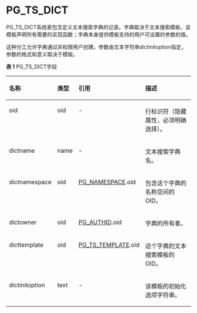 # PG\_TS\_DICT<a name="ZH-CN_TOPIC_0242385852"></a>

PG\_TS\_DICT系统表包含定义文本搜索字典的记录。字典取决于文本搜索模板，该模板声明所有需要的实现函数；字典本身提供模板支持的用户可设置的参数的值。

这种分工允许字典通过非权限用户创建。参数由文本字符串dictinitoption指定，参数的格式和意义取决于模板。

**表 1**  PG\_TS\_DICT字段

<a name="zh-cn_topic_0237122324_zh-cn_topic_0059779137_t5f48e06bf761490c80af5670e8a26873"></a>
<table><thead align="left"><tr id="zh-cn_topic_0237122324_zh-cn_topic_0059779137_r81151b0eeacc4c88bc783a0445a11045"><th class="cellrowborder" valign="top" width="25.000000000000007%" id="mcps1.2.5.1.1"><p id="zh-cn_topic_0237122324_zh-cn_topic_0059779137_a073d666eb1d7486b84251359d1f52865"><a name="zh-cn_topic_0237122324_zh-cn_topic_0059779137_a073d666eb1d7486b84251359d1f52865"></a><a name="zh-cn_topic_0237122324_zh-cn_topic_0059779137_a073d666eb1d7486b84251359d1f52865"></a>名称</p>
</th>
<th class="cellrowborder" valign="top" width="9.590000000000002%" id="mcps1.2.5.1.2"><p id="zh-cn_topic_0237122324_zh-cn_topic_0059779137_a3479b0a452954bffb0d6c029185b9292"><a name="zh-cn_topic_0237122324_zh-cn_topic_0059779137_a3479b0a452954bffb0d6c029185b9292"></a><a name="zh-cn_topic_0237122324_zh-cn_topic_0059779137_a3479b0a452954bffb0d6c029185b9292"></a>类型</p>
</th>
<th class="cellrowborder" valign="top" width="31.010000000000005%" id="mcps1.2.5.1.3"><p id="zh-cn_topic_0237122324_zh-cn_topic_0059779137_a089b5c5bc1cc4e65ba6a383b6f8b0d95"><a name="zh-cn_topic_0237122324_zh-cn_topic_0059779137_a089b5c5bc1cc4e65ba6a383b6f8b0d95"></a><a name="zh-cn_topic_0237122324_zh-cn_topic_0059779137_a089b5c5bc1cc4e65ba6a383b6f8b0d95"></a>引用</p>
</th>
<th class="cellrowborder" valign="top" width="34.400000000000006%" id="mcps1.2.5.1.4"><p id="zh-cn_topic_0237122324_zh-cn_topic_0059779137_a9d06a2cf4c1d45dd993bada298467bba"><a name="zh-cn_topic_0237122324_zh-cn_topic_0059779137_a9d06a2cf4c1d45dd993bada298467bba"></a><a name="zh-cn_topic_0237122324_zh-cn_topic_0059779137_a9d06a2cf4c1d45dd993bada298467bba"></a>描述</p>
</th>
</tr>
</thead>
<tbody><tr id="zh-cn_topic_0237122324_zh-cn_topic_0059779137_rff63e5e4abf5472ca59dd39659d9fb4d"><td class="cellrowborder" valign="top" width="25.000000000000007%" headers="mcps1.2.5.1.1 "><p id="zh-cn_topic_0237122324_zh-cn_topic_0059779137_a949f9b88fe3b45068470c6873aafcb19"><a name="zh-cn_topic_0237122324_zh-cn_topic_0059779137_a949f9b88fe3b45068470c6873aafcb19"></a><a name="zh-cn_topic_0237122324_zh-cn_topic_0059779137_a949f9b88fe3b45068470c6873aafcb19"></a>oid</p>
</td>
<td class="cellrowborder" valign="top" width="9.590000000000002%" headers="mcps1.2.5.1.2 "><p id="zh-cn_topic_0237122324_zh-cn_topic_0059779137_ace410bbc8e274764a0b213aac1ad03d8"><a name="zh-cn_topic_0237122324_zh-cn_topic_0059779137_ace410bbc8e274764a0b213aac1ad03d8"></a><a name="zh-cn_topic_0237122324_zh-cn_topic_0059779137_ace410bbc8e274764a0b213aac1ad03d8"></a>oid</p>
</td>
<td class="cellrowborder" valign="top" width="31.010000000000005%" headers="mcps1.2.5.1.3 "><p id="zh-cn_topic_0237122324_zh-cn_topic_0059779137_ae77c5c2438c04d4cba49ac9efa6ce1eb"><a name="zh-cn_topic_0237122324_zh-cn_topic_0059779137_ae77c5c2438c04d4cba49ac9efa6ce1eb"></a><a name="zh-cn_topic_0237122324_zh-cn_topic_0059779137_ae77c5c2438c04d4cba49ac9efa6ce1eb"></a>-</p>
</td>
<td class="cellrowborder" valign="top" width="34.400000000000006%" headers="mcps1.2.5.1.4 "><p id="zh-cn_topic_0237122324_zh-cn_topic_0059779137_a87b3bd40f5ff41d8b6ad801f668bfeaa"><a name="zh-cn_topic_0237122324_zh-cn_topic_0059779137_a87b3bd40f5ff41d8b6ad801f668bfeaa"></a><a name="zh-cn_topic_0237122324_zh-cn_topic_0059779137_a87b3bd40f5ff41d8b6ad801f668bfeaa"></a>行标识符（隐藏属性，必须明确选择）。</p>
</td>
</tr>
<tr id="zh-cn_topic_0237122324_zh-cn_topic_0059779137_r3c9020cde8084871ae5b2156cb00a01a"><td class="cellrowborder" valign="top" width="25.000000000000007%" headers="mcps1.2.5.1.1 "><p id="zh-cn_topic_0237122324_zh-cn_topic_0059779137_aa565fe4cd537488aacc673cb6a261af6"><a name="zh-cn_topic_0237122324_zh-cn_topic_0059779137_aa565fe4cd537488aacc673cb6a261af6"></a><a name="zh-cn_topic_0237122324_zh-cn_topic_0059779137_aa565fe4cd537488aacc673cb6a261af6"></a>dictname</p>
</td>
<td class="cellrowborder" valign="top" width="9.590000000000002%" headers="mcps1.2.5.1.2 "><p id="zh-cn_topic_0237122324_zh-cn_topic_0059779137_a4f1fbec574c9489e9bab67d1ac1bca7f"><a name="zh-cn_topic_0237122324_zh-cn_topic_0059779137_a4f1fbec574c9489e9bab67d1ac1bca7f"></a><a name="zh-cn_topic_0237122324_zh-cn_topic_0059779137_a4f1fbec574c9489e9bab67d1ac1bca7f"></a>name</p>
</td>
<td class="cellrowborder" valign="top" width="31.010000000000005%" headers="mcps1.2.5.1.3 "><p id="zh-cn_topic_0237122324_zh-cn_topic_0059779137_a972e4b75cb434d7bb085d99d1e35e3d5"><a name="zh-cn_topic_0237122324_zh-cn_topic_0059779137_a972e4b75cb434d7bb085d99d1e35e3d5"></a><a name="zh-cn_topic_0237122324_zh-cn_topic_0059779137_a972e4b75cb434d7bb085d99d1e35e3d5"></a>-</p>
</td>
<td class="cellrowborder" valign="top" width="34.400000000000006%" headers="mcps1.2.5.1.4 "><p id="zh-cn_topic_0237122324_zh-cn_topic_0059779137_ad8158cb271844b878b043b5a8266f697"><a name="zh-cn_topic_0237122324_zh-cn_topic_0059779137_ad8158cb271844b878b043b5a8266f697"></a><a name="zh-cn_topic_0237122324_zh-cn_topic_0059779137_ad8158cb271844b878b043b5a8266f697"></a>文本搜索字典名。</p>
</td>
</tr>
<tr id="zh-cn_topic_0237122324_zh-cn_topic_0059779137_r1dc641f52e57474da5463d87752ebe60"><td class="cellrowborder" valign="top" width="25.000000000000007%" headers="mcps1.2.5.1.1 "><p id="zh-cn_topic_0237122324_zh-cn_topic_0059779137_addad47ac9c3d42598bb70650634d9a78"><a name="zh-cn_topic_0237122324_zh-cn_topic_0059779137_addad47ac9c3d42598bb70650634d9a78"></a><a name="zh-cn_topic_0237122324_zh-cn_topic_0059779137_addad47ac9c3d42598bb70650634d9a78"></a>dictnamespace</p>
</td>
<td class="cellrowborder" valign="top" width="9.590000000000002%" headers="mcps1.2.5.1.2 "><p id="zh-cn_topic_0237122324_zh-cn_topic_0059779137_aff4e74040bd643f5913032be44b53607"><a name="zh-cn_topic_0237122324_zh-cn_topic_0059779137_aff4e74040bd643f5913032be44b53607"></a><a name="zh-cn_topic_0237122324_zh-cn_topic_0059779137_aff4e74040bd643f5913032be44b53607"></a>oid</p>
</td>
<td class="cellrowborder" valign="top" width="31.010000000000005%" headers="mcps1.2.5.1.3 "><p id="zh-cn_topic_0237122324_zh-cn_topic_0059779137_ae53cd323dd2a450d9f8494d2b432adb5"><a name="zh-cn_topic_0237122324_zh-cn_topic_0059779137_ae53cd323dd2a450d9f8494d2b432adb5"></a><a name="zh-cn_topic_0237122324_zh-cn_topic_0059779137_ae53cd323dd2a450d9f8494d2b432adb5"></a><a href="PG_NAMESPACE.md#ZH-CN_TOPIC_0242385828">PG_NAMESPACE</a>.oid</p>
</td>
<td class="cellrowborder" valign="top" width="34.400000000000006%" headers="mcps1.2.5.1.4 "><p id="zh-cn_topic_0237122324_zh-cn_topic_0059779137_a1e8e7dffef6946559fb83a81464c5cde"><a name="zh-cn_topic_0237122324_zh-cn_topic_0059779137_a1e8e7dffef6946559fb83a81464c5cde"></a><a name="zh-cn_topic_0237122324_zh-cn_topic_0059779137_a1e8e7dffef6946559fb83a81464c5cde"></a>包含这个字典的名称空间的OID。</p>
</td>
</tr>
<tr id="zh-cn_topic_0237122324_zh-cn_topic_0059779137_rd32a57dc5605475da409495612ebf9af"><td class="cellrowborder" valign="top" width="25.000000000000007%" headers="mcps1.2.5.1.1 "><p id="zh-cn_topic_0237122324_zh-cn_topic_0059779137_a7cea14d6b6754c8090ec99561ef916f8"><a name="zh-cn_topic_0237122324_zh-cn_topic_0059779137_a7cea14d6b6754c8090ec99561ef916f8"></a><a name="zh-cn_topic_0237122324_zh-cn_topic_0059779137_a7cea14d6b6754c8090ec99561ef916f8"></a>dictowner</p>
</td>
<td class="cellrowborder" valign="top" width="9.590000000000002%" headers="mcps1.2.5.1.2 "><p id="zh-cn_topic_0237122324_zh-cn_topic_0059779137_a12a9c931265648049cdd576751cbcbdc"><a name="zh-cn_topic_0237122324_zh-cn_topic_0059779137_a12a9c931265648049cdd576751cbcbdc"></a><a name="zh-cn_topic_0237122324_zh-cn_topic_0059779137_a12a9c931265648049cdd576751cbcbdc"></a>oid</p>
</td>
<td class="cellrowborder" valign="top" width="31.010000000000005%" headers="mcps1.2.5.1.3 "><p id="zh-cn_topic_0237122324_zh-cn_topic_0059779137_ae7e64cc1b3fb4f42b1ec60b7d978063f"><a name="zh-cn_topic_0237122324_zh-cn_topic_0059779137_ae7e64cc1b3fb4f42b1ec60b7d978063f"></a><a name="zh-cn_topic_0237122324_zh-cn_topic_0059779137_ae7e64cc1b3fb4f42b1ec60b7d978063f"></a><a href="PG_AUTHID.md">PG_AUTHID</a>.oid</p>
</td>
<td class="cellrowborder" valign="top" width="34.400000000000006%" headers="mcps1.2.5.1.4 "><p id="zh-cn_topic_0237122324_zh-cn_topic_0059779137_af0efdae25ca8498d906ce6340e878752"><a name="zh-cn_topic_0237122324_zh-cn_topic_0059779137_af0efdae25ca8498d906ce6340e878752"></a><a name="zh-cn_topic_0237122324_zh-cn_topic_0059779137_af0efdae25ca8498d906ce6340e878752"></a>字典的所有者。</p>
</td>
</tr>
<tr id="zh-cn_topic_0237122324_zh-cn_topic_0059779137_rcf0ea96019da4295bfaed83cffed0f37"><td class="cellrowborder" valign="top" width="25.000000000000007%" headers="mcps1.2.5.1.1 "><p id="zh-cn_topic_0237122324_zh-cn_topic_0059779137_ab4ef3cb7a68d40eb8eda240aec8d7e21"><a name="zh-cn_topic_0237122324_zh-cn_topic_0059779137_ab4ef3cb7a68d40eb8eda240aec8d7e21"></a><a name="zh-cn_topic_0237122324_zh-cn_topic_0059779137_ab4ef3cb7a68d40eb8eda240aec8d7e21"></a>dicttemplate</p>
</td>
<td class="cellrowborder" valign="top" width="9.590000000000002%" headers="mcps1.2.5.1.2 "><p id="zh-cn_topic_0237122324_zh-cn_topic_0059779137_a52c0690d49d245fba2b7f9bf0de2eb58"><a name="zh-cn_topic_0237122324_zh-cn_topic_0059779137_a52c0690d49d245fba2b7f9bf0de2eb58"></a><a name="zh-cn_topic_0237122324_zh-cn_topic_0059779137_a52c0690d49d245fba2b7f9bf0de2eb58"></a>oid</p>
</td>
<td class="cellrowborder" valign="top" width="31.010000000000005%" headers="mcps1.2.5.1.3 "><p id="zh-cn_topic_0237122324_zh-cn_topic_0059779137_a0883ac0e6ed44d67b7efa74c3ece53c2"><a name="zh-cn_topic_0237122324_zh-cn_topic_0059779137_a0883ac0e6ed44d67b7efa74c3ece53c2"></a><a name="zh-cn_topic_0237122324_zh-cn_topic_0059779137_a0883ac0e6ed44d67b7efa74c3ece53c2"></a><a href="PG_TS_TEMPLATE.md#ZH-CN_TOPIC_0242385854">PG_TS_TEMPLATE</a>.oid</p>
</td>
<td class="cellrowborder" valign="top" width="34.400000000000006%" headers="mcps1.2.5.1.4 "><p id="zh-cn_topic_0237122324_zh-cn_topic_0059779137_a60ad00767cdc4c31b1d7c1932db041f8"><a name="zh-cn_topic_0237122324_zh-cn_topic_0059779137_a60ad00767cdc4c31b1d7c1932db041f8"></a><a name="zh-cn_topic_0237122324_zh-cn_topic_0059779137_a60ad00767cdc4c31b1d7c1932db041f8"></a>这个字典的文本搜索模板的OID。</p>
</td>
</tr>
<tr id="zh-cn_topic_0237122324_zh-cn_topic_0059779137_ra6f1db3eda2c494a85b2e173a4617fdf"><td class="cellrowborder" valign="top" width="25.000000000000007%" headers="mcps1.2.5.1.1 "><p id="zh-cn_topic_0237122324_zh-cn_topic_0059779137_a4588008573d54d48907515f2bc204d73"><a name="zh-cn_topic_0237122324_zh-cn_topic_0059779137_a4588008573d54d48907515f2bc204d73"></a><a name="zh-cn_topic_0237122324_zh-cn_topic_0059779137_a4588008573d54d48907515f2bc204d73"></a>dictinitoption</p>
</td>
<td class="cellrowborder" valign="top" width="9.590000000000002%" headers="mcps1.2.5.1.2 "><p id="zh-cn_topic_0237122324_zh-cn_topic_0059779137_a0dc0be195c9d4eae8640d9ab15a5d1e0"><a name="zh-cn_topic_0237122324_zh-cn_topic_0059779137_a0dc0be195c9d4eae8640d9ab15a5d1e0"></a><a name="zh-cn_topic_0237122324_zh-cn_topic_0059779137_a0dc0be195c9d4eae8640d9ab15a5d1e0"></a>text</p>
</td>
<td class="cellrowborder" valign="top" width="31.010000000000005%" headers="mcps1.2.5.1.3 "><p id="zh-cn_topic_0237122324_zh-cn_topic_0059779137_a022fc927f22541f1a3fddce4ad0aab4c"><a name="zh-cn_topic_0237122324_zh-cn_topic_0059779137_a022fc927f22541f1a3fddce4ad0aab4c"></a><a name="zh-cn_topic_0237122324_zh-cn_topic_0059779137_a022fc927f22541f1a3fddce4ad0aab4c"></a>-</p>
</td>
<td class="cellrowborder" valign="top" width="34.400000000000006%" headers="mcps1.2.5.1.4 "><p id="zh-cn_topic_0237122324_zh-cn_topic_0059779137_a6cc9a1545e6b44b0b959cb9267a7537e"><a name="zh-cn_topic_0237122324_zh-cn_topic_0059779137_a6cc9a1545e6b44b0b959cb9267a7537e"></a><a name="zh-cn_topic_0237122324_zh-cn_topic_0059779137_a6cc9a1545e6b44b0b959cb9267a7537e"></a>该模板的初始化选项字符串。</p>
</td>
</tr>
</tbody>
</table>

